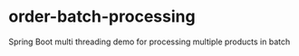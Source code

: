 # order-batch-processing
Spring Boot multi threading demo for processing multiple products in batch
